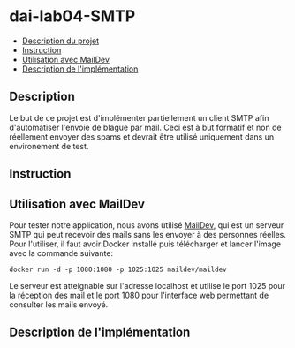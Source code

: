 # dai-lab04-SMTP
- [Description du projet](#description)
- [Instruction](#instruction)
- [Utilisation avec MailDev](#utilisation-avec-maildev)
- [Description de l'implémentation](#description-de-limplémentation)

## Description
Le but de ce projet est d'implémenter partiellement un client SMTP afin d'automatiser l'envoie de blague par mail. Ceci est à but formatif et non de réellement envoyer des spams et devrait être utilisé uniquement dans un environement de test.

## Instruction

## Utilisation avec MailDev
Pour tester notre application, nous avons utilisé [MailDev](https://maildev.github.io/maildev/), qui est un serveur SMTP qui peut recevoir des mails sans les envoyer à des personnes réelles. Pour l'utiliser, il faut avoir Docker installé puis télécharger et lancer l'image avec la commande suivante:
```
docker run -d -p 1080:1080 -p 1025:1025 maildev/maildev
```

Le serveur est atteignable sur l'adresse localhost et utilise le port 1025 pour la réception des mail et le port 1080 pour l'interface web permettant de consulter les mails envoyé.


## Description de l'implémentation